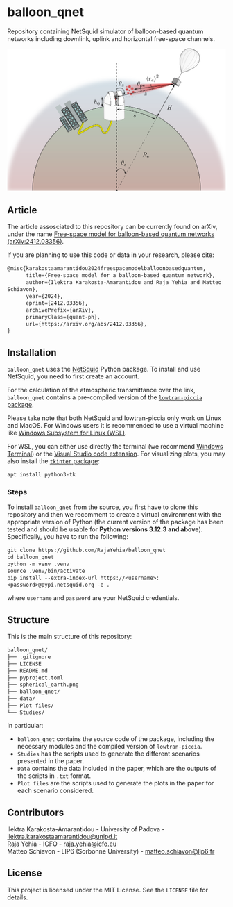 # balloon_qnet

Repository containing NetSquid simulator of balloon-based quantum networks including downlink, uplink and horizontal free-space channels. 

![balloon_net_example](spherical_earth.png)

## Article

The article assosciated to this repository can be currently found on arXiv, under the name [Free-space model for balloon-based quantum networks (arXiv:2412.03356)](https://arxiv.org/abs/2412.03356). 

If you are planning to use this code or data in your research, please cite:

```
@misc{karakostaamarantidou2024freespacemodelballoonbasedquantum,
      title={Free-space model for a balloon-based quantum network}, 
      author={Ilektra Karakosta-Amarantidou and Raja Yehia and Matteo Schiavon},
      year={2024},
      eprint={2412.03356},
      archivePrefix={arXiv},
      primaryClass={quant-ph},
      url={https://arxiv.org/abs/2412.03356}, 
}
```

## Installation 

`balloon_qnet` uses the [NetSquid](https://netsquid.org/) Python package. To install and use NetSquid, you need to first create an account.

For the calculation of the atmospheric transmittance over the link, `balloon_qnet` contains a pre-compiled version of the [`lowtran-piccia` package](https://github.com/francescopiccia/lowtran-piccia).

Please take note that both NetSquid and lowtran-piccia only work on Linux and MacOS. For Windows users it is recommended to use a virtual machine like [Windows Subsystem for Linux (WSL)](https://learn.microsoft.com/en-us/windows/wsl/install). 

For WSL, you can either use directly the terminal (we recommend [Windows Terminal](https://apps.microsoft.com/detail/9n0dx20hk701?hl=en-us&gl=ES)) or the [Visual Studio code extension](https://code.visualstudio.com/docs/remote/wsl). For visualizing plots, you may also install the [`tkinter` package](https://docs.python.org/3/library/tkinter.html):
```
apt install python3-tk
```

### Steps
To install `balloon_qnet` from the source, you first have to clone this repository and then we recomment to create a virtual environment with the appropriate version of Python (the current version of the package has been tested and should be usable for **Python versions 3.12.3 and above**). Specifically, you have to run the following:

```
git clone https://github.com/RajaYehia/balloon_qnet
cd balloon_qnet
python -m venv .venv
source .venv/bin/activate
pip install --extra-index-url https://<username>:<password>@pypi.netsquid.org -e .
```
where `username` and `password` are your NetSquid credentials.

## Structure
This is the main structure of this repository:
```
balloon_qnet/
├── .gitignore
├── LICENSE
├── README.md
├── pyproject.toml
├── spherical_earth.png
├── balloon_qnet/
├── data/
├── Plot files/
└── Studies/
```
In particular:
* `balloon_qnet` contains the source code of the package, including the necessary modules and the compiled version of `lowtran-piccia`.
* `Studies` has the scripts used to generate the different scenarios presented in the paper.
* `Data` contains the data included in the paper, which are the outputs of the scripts in `.txt` format. 
* `Plot files` are the scripts used to generate the plots in the paper for each scenario considered.

## Contributors

Ilektra Karakosta-Amarantidou - University of Padova - [ilektra.karakostaamarantidou@unipd.it](mailto:ilektra.karakostaamarantidou@unipd.it) \
Raja Yehia - ICFO - [raja.yehia@icfo.eu](mailto:raja.yehia@icfo.eu) \
Matteo Schiavon - LIP6 (Sorbonne University) - [matteo.schiavon@lip6.fr](mailto:matteo.schiavon@lip6.fr)


## License

This project is licensed under the MIT License. See the `LICENSE` file for details.